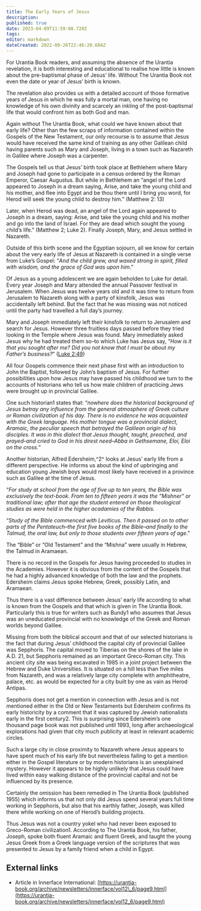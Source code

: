 ```yaml
---
title: The Early Years of Jesus
description: 
published: true
date: 2023-04-09T11:59:08.720Z
tags: 
editor: markdown
dateCreated: 2022-09-26T22:46:20.684Z
---
```


For Urantia Book readers, and assuming the absence of the Urantia revelation, it is both interesting and educational to realise how little is known about the pre-baptismal phase of Jesus’ life. Without The Urantia Book not even the date or year of Jesus’ birth is known.

The revelation also provides us with a detailed account of those formative years of Jesus in which he was fully a mortal man, one having no knowledge of his own divinity and scarcely an inkling of the post-baptismal life that would confront him as both God and man.

Again without The Urantia Book, what could we have known about that early life? Other than the few scraps of information contained within the Gospels of the New Testament, our only recourse is to assume that Jesus would have received the same kind of training as any other Galilean child having parents such as Mary and Joseph, living in a town such as Nazareth in Galilee where Joseph was a carpenter.

The Gospels tell us that Jesus’ birth took place at Bethlehem where Mary and Joseph had gone to participate in a census ordered by the Roman Emperor, Caesar Augustus. But while in Bethlehem an “angel of the Lord appeared to Joseph in a dream saying, Arise, and take the young child and his mother, and flee into Egypt and be thou there until I bring you word, for Herod will seek the young child to destroy him.” (Matthew 2: 13)

Later, when Herod was dead, an angel of the Lord again appeared to Joseph in a dream, saying: Arise, and take the young child and his mother and go into the land of Israel. For they are dead which sought the young child’s life." (Matthew 2; Luke 2). Finally Joseph, Mary, and Jesus settled in Nazareth.

Outside of this birth scene and the Egyptian sojourn, all we know for certain about the very early life of Jesus at Nazareth is contained in a single verse from Luke’s Gospel: “*And the child grew, and waxed strong in spirit, filled with wisdom, and the grace of God was upon him*.”

Of Jesus as a young adolescent we are again beholden to Luke for detail. Every year Joseph and Mary attended the annual Passover festival in Jerusalem. When Jesus was twelve years old and it was time to return from Jerusalem to Nazareth along with a party of kinsfolk, Jesus was accidentally left behind. But the fact that he was missing was not noticed until the party had travelled a full day’s journey.

Mary and Joseph immediately left their kinsfolk to return to Jerusalem and search for Jesus. However three fruitless days passed before they tried looking in the Temple where Jesus was found. Mary immediately asked Jesus why he had treated them so–to which Luke has Jesus say, “*How is it that you sought after me? Did you not know that I must be about my Father’s business?*” ([Luke 2:49](/en/Bible/Luke/2#v49))

All four Gospels commence their next phase first with an introduction to John the Baptist, followed by John’s baptism of Jesus. For further possibilities upon how Jesus may have passed his childhood we turn to the accounts of historians who tell us how male children of practicing Jews were brought up in provincial Galilee.

One such historian1 states that: “*nowhere does the historical background of Jesus betray any influence from the general atmosphere of Greek culture or Roman civilization of his day. There is no evidence he was acquainted with the Greek language. His mother tongue was a provincial dialect, Aramaic, the peculiar speech that betrayed the Galilean origin of his disciples. It was in this dialect that Jesus thought, taught, preached, and prayed–and cried to God in his direst need–Abba in Gethsemane, Eloi, Eloi on the cross.*”

Another historian, Alfred Edersheim,^2^ looks at Jesus’ early life from a different perspective. He informs us about the kind of upbringing and education young Jewish boys would most likely have received in a province such as Galilee at the time of Jesus.

“*For study at school from the age of five up to ten years, the Bible was exclusively the text-book. From ten to fifteen years it was the ”Mishner" or traditional law; after that age the student entered on those theological studies as were held in the higher acadamies of the Rabbis.*

“*Study of the Bible commenced with Leviticus. Then it passed on to other parts of the Pentateuch–the first five books of the Bible–and finally to the Talmud, the oral law, but only to those students over fifteen years of age*.”

The “Bible” or “Old Testament” and the “Mishna” were usually in Hebrew, the Talmud in Aramaean.

There is no record in the Gospels for Jesus having proceeded to studies in the Academies. However it is obvious from the content of the Gospels that he had a highly advanced knowledge of both the law and the prophets. Edersheim claims Jesus spoke Hebrew, Greek, possibly Latin, and Aramaean.

Thus there is a vast difference between Jesus’ early life according to what is known from the Gospels and that which is given in The Urantia Book. Particularly this is true for writers such as Bundy1 who assumes that Jesus was an uneducated provincial with no knowledge of the Greek and Roman worlds beyond Galilee.

Missing from both the biblical account and that of our selected historians is the fact that during Jesus’ childhood the capital city of provincial Galilee was Sepphoris. The capital moved to Tiberias on the shores of the lake in A.D. 21, but Sepphoris remained as an important Greco-Roman city. This ancient city site was being excavated in 1985 in a joint project between the Hebrew and Duke Universities. It is situated on a hill less than five miles from Nazareth, and was a relatively large city complete with amphitheatre, palace, etc. as would be expected for a city built by one as vain as Herod Antipas.

Sepphoris does not get a mention in connection with Jesus and is not mentioned either in the Old or New Testaments but Edersheim confirms its early historicity by a comment that it was captured by Jewish nationalists early in the first century2. This is surprising since Edersheim’s one thousand page book was not published until 1993, long after archaeological explorations had given that city much publicity at least in relevant academic circles.

Such a large city in close proximity to Nazareth where Jesus appears to have spent much of his early life but nevertheless failing to get a mention either in the Gospel literature or by modern historians is an unexplained mystery. However it appears to be highly unlikely that Jesus could have lived within easy walking distance of the provincial capital and not be influenced by its presence.

Certainly the omission has been remedied in The Urantia Book (published 1955) which informs us that not only did Jesus spend several years full time working in Sepphoris, but also that his earthly father, Joseph, was killed there while working on one of Herod’s building projects.

Thus Jesus was not a country yokel who had never been exposed to Greco-Roman civilization1. According to The Urantia Book, his father, Joseph, spoke both fluent Aramaic and fluent Greek, and taught the young Jesus Greek from a Greek language version of the scriptures that was presented to Jesus by a family friend when a child in Egypt.

## External links

-   Article in Innerface International: [https://urantia-book.org/archive/newsletters/innerface/vol12\_6/page9.html](https://urantia-book.org/archive/newsletters/innerface/vol12_6/page9.html)